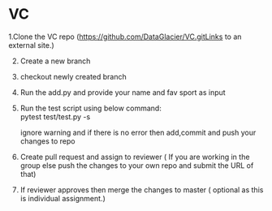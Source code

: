 # VC
1.Clone the VC repo (https://github.com/DataGlacier/VC.gitLinks to an external site.)

2. Create a new branch

3. checkout newly created branch

4. Run the add.py and provide your name and fav sport as input

5. Run the test script using below command:      
    pytest test/test.py -s
    
    ignore warning and if there is no error then add,commit and push your changes to repo

6. Create pull request and assign to reviewer ( If you are working in the group else push the changes to your own repo and submit the URL of that)

7. If reviewer approves then merge the changes to master ( optional as this is individual assignment.)
